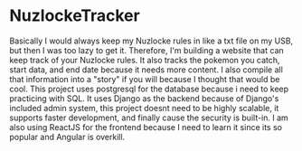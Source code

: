 # NuzlockeTracker
 Basically I would always keep my Nuzlocke rules in like a txt file on my USB, but then I was too lazy to get it. Therefore, I'm building a website that can keep track of your Nuzlocke rules. It also tracks the pokemon you catch, start data, and end date because it needs more content. I also compile all that information into a "story" if you will because I thought that would be cool. This project uses postgresql for the database because i need to keep practicing with SQL. It uses Django as the backend because of Django's included admin system, this project doesnt need to be highly scalable, it supports faster development, and finally cause the security is built-in. I am also using ReactJS for the frontend because I need to learn it since its so popular and Angular is overkill.
